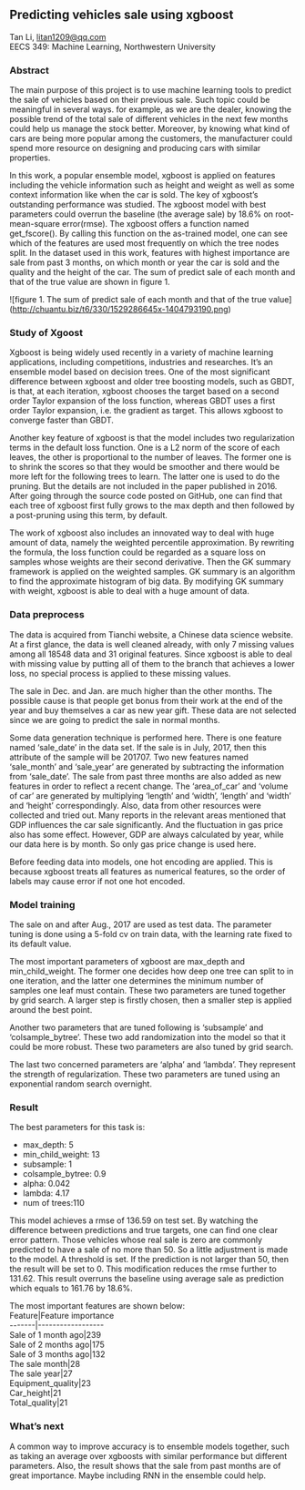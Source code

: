 ## Predicting vehicles sale using xgboost

Tan Li, litan1209@qq.com  
EECS 349: Machine Learning, Northwestern University

### Abstract

The main purpose of this project is to use machine learning tools to predict the sale of vehicles based on their previous sale. Such topic could be meaningful in several ways. for example, as we are the dealer, knowing the possible trend of the total sale of different vehicles in the next few months could help us manage the stock better. Moreover, by knowing what kind of cars are being more popular among the customers, the manufacturer could spend more resource on designing and producing cars with similar properties. 

In this work, a popular ensemble model, xgboost is applied on features including the vehicle information such as height and weight as well as some context information like when the car is sold. The key of xgboost’s outstanding performance was studied. The xgboost model with best parameters could overrun the baseline (the average sale) by 18.6% on root-mean-square error(rmse). The xgboost offers a function named get_fscore(). By calling this function on the as-trained model, one can see which of the features are used most frequently on which the tree nodes split. In the dataset used in this work, features with highest importance are sale from past 3 months, on which month or year the car is sold and the quality and the height of the car. The sum of predict sale of each month and that of the true value are shown in figure 1.  

![figure 1. The sum of predict sale of each month and that of the true value]
(http://chuantu.biz/t6/330/1529286645x-1404793190.png)  

### Study of Xgoost 

Xgboost is being widely used recently in a variety of machine learning applications, including competitions, industries and researches. It’s an ensemble model based on decision trees. One of the most significant difference between xgboost and older tree boosting models, such as GBDT, is that, at each iteration, xgboost chooses the target based on a second order Taylor expansion of the loss function, whereas GBDT uses a first order Taylor expansion, i.e. the gradient as target. This allows xgboost to converge faster than GBDT. 

Another key feature of xgboost is that the model includes two regularization terms in the default loss function. One is a L2 norm of the score of each leaves, the other is proportional to the number of leaves. The former one is to shrink the scores so that they would be smoother and there would be more left for the following trees to learn. The latter one is used to do the pruning. But the details are not included in the paper published in 2016. After going through the source code posted on GitHub, one can find that each tree of xgboost first fully grows to the max depth and then followed by a post-pruning using this term, by default.

The work of xgboost also includes an innovated way to deal with huge amount of data, namely the weighted percentile approximation. By rewriting the formula, the loss function could be regarded as a square loss on samples whose weights are their second derivative. Then the GK summary framework is applied on the weighted samples. GK summary is an algorithm to find the approximate histogram of big data. By modifying GK summary with weight, xgboost is able to deal with a huge amount of data.

### Data preprocess

The data is acquired from Tianchi website, a Chinese data science website. At a first glance, the data is well cleaned already, with only 7 missing values among all 18548 data and 31 original features. Since xgboost is able to deal with missing value by putting all of them to the branch that achieves a lower loss, no special process is applied to these missing values. 

The sale in Dec. and Jan. are much higher than the other months. The possible cause is that people get bonus from their work at the end of the year and buy themselves a car as new year gift. These data are not selected since we are going to predict the sale in normal months.

Some data generation technique is performed here. There is one feature named ‘sale_date’ in the data set. If the sale is in July, 2017, then this attribute of the sample will be 201707. Two new features named ‘sale_month’ and ‘sale_year’ are generated by subtracting the information from ‘sale_date’. The sale from past three months are also added as new features in order to reflect a recent change. The ‘area_of_car’ and ‘volume of car’ are generated by multiplying ‘length’ and ‘width’, ‘length’ and ‘width’ and ‘height’ correspondingly. Also, data from other resources were collected and tried out. Many reports in the relevant areas mentioned that GDP influences the car sale significantly. And the fluctuation in gas price also has some effect. However, GDP are always calculated by year, while our data here is by month. So only gas price change is used here. 

Before feeding data into models, one hot encoding are applied. This is because xgboost treats all features as numerical features, so the order of labels may cause error if not one hot encoded.

### Model training
The sale on and after Aug., 2017 are used as test data. The parameter tuning is done using a 5-fold cv on train data, with the learning rate fixed to its default value.

The most important parameters of xgboost are max_depth and min_child_weight. The former one decides how deep one tree can split to in one iteration, and the latter one determines the minimum number of samples one leaf must contain. These two parameters are tuned together by grid search. A larger step is firstly chosen, then a smaller step is applied around the best point.

Another two parameters that are tuned following is ‘subsample’ and ‘colsample_bytree’. These two add randomization into the model so that it could be more robust. These two parameters are also tuned by grid search.

The last two concerned parameters are ‘alpha’ and ‘lambda’. They represent the strength of regularization. These two parameters are tuned using an exponential random search overnight. 

### Result
The best parameters for this task is:
* max_depth: 5
* min_child_weight: 13
* subsample: 1
* colsample_bytree: 0.9
* alpha: 0.042
* lambda: 4.17
* num of trees:110

This model achieves a rmse of 136.59 on test set. By watching the difference between predictions and true targets, one can find one clear error pattern. Those vehicles whose real sale is zero are commonly predicted to have a sale of no more than 50. So a little adjustment is made to the model. A threshold is set. If the prediction is not larger than 50, then the result will be set to 0. This modification reduces the rmse further to 131.62. This result overruns the baseline using average sale as prediction which equals to 161.76 by 18.6%.  

The most important features are shown below:  
Feature|Feature importance  
-------|------------------  
Sale of 1 month ago|239  
Sale of 2 months ago|175  
Sale of 3 months ago|132  
The sale month|28  
The sale year|27  
Equipment_quality|23  
Car_height|21  
Total_quality|21  

### What’s next

A common way to improve accuracy is to ensemble models together, such as taking an average over xgboosts with similar performance but different parameters. Also, the result shows that the sale from past months are of great importance. Maybe including RNN in the ensemble could help.
